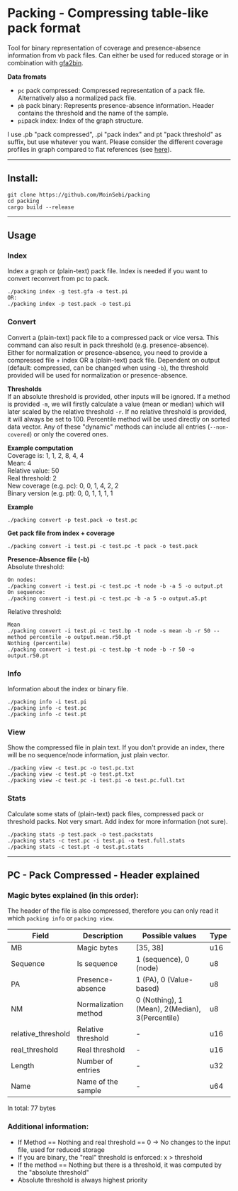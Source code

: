 # Packing - Compressing table-like pack format
Tool for binary representation of coverage and presence-absence information from vb pack files.
Can either be used for reduced storage or in combination with [gfa2bin](https://github.com/MoinSebi/gfa2bin).  

**Data fromats**  
- ```pc``` pack compressed: Compressed representation of a pack file. Alternatively also a normalized pack file.
- ```pb``` pack binary: Represents presence-absence information. Header contains the threshold and the name of the sample.
- ```pi```pack index: Index of the graph structure.  


I use .pb "pack compressed", .pi "pack index" and pt "pack threshold" as suffix, but use whatever you want. Please consider the different coverage profiles in graph compared to flat references (see [here](./images/cov_dis.png)). 



___ 
## Install: 

```
git clone https://github.com/MoinSebi/packing
cd packing
cargo build --release
```
___
## Usage
### Index

Index a graph or (plain-text) pack file. Index is needed if you want to convert reconvert from pc to pack.  

``` 
./packing index -g test.gfa -o test.pi 
OR: 
./packing index -p test.pack -o test.pi 
```

### Convert
Convert a (plain-text) pack file to a compressed pack or vice versa. This command can also result in pack threshold (e.g. presence-absence).  
Either for normalization or presence-absence, you need to provide a compressed file + index OR a (plain-text) pack file. Dependent on output (default: compressed, can be changed when using ```-b```), the threshold provided will be used for normalization or presence-absence. 

**Thresholds**  
If an absolute threshold is provided, other inputs will be ignored. If a method is provided ```-m```, we will firstly calculate a value (mean or median) which will later scaled by the relative threshold ```-r```. If no relative threshold is provided, it will always be set to 100. Percentile method will be used directly on sorted data vector. Any of these "dynamic" methods can include all entries (```--non-covered```) or only the covered ones.

**Example computation**  
Coverage is: 1, 1, 2, 8, 4, 4  
Mean: 4  
Relative value: 50  
Real threshold: 2  
New coverage (e.g. pc): 0, 0, 1, 4, 2, 2  
Binary version (e.g. pt): 0, 0, 1, 1, 1, 1  


**Example** 
```
./packing convert -p test.pack -o test.pc  
```

**Get pack file from index + coverage**
``` 
./packing convert -i test.pi -c test.pc -t pack -o test.pack   
```

**Presence-Absence file (-b)**    
Absolute threshold:
```
On nodes: 
./packing convert -i test.pi -c test.pc -t node -b -a 5 -o output.pt
On sequence:  
./packing convert -i test.pi -c test.pc -b -a 5 -o output.a5.pt
```
Relative threshold:
```
Mean
./packing convert -i test.pi -c test.bp -t node -s mean -b -r 50 --method percentile -o output.mean.r50.pt
Nothing (percentile)
./packing convert -i test.pi -c test.bp -t node -b -r 50 -o output.r50.pt
```




### Info
Information about the index or binary file.
``` 
./packing info -i test.pi 
./packing info -c test.pc
./packing info -c test.pt

```


### View
Show the compressed file in plain text. If you don't provide an index, there will be no sequence/node information, just plain vector. 
``` 
./packing view -c test.pc -o test.pc.txt
./packing view -c test.pt -o test.pt.txt
./packing view -c test.pc -i test.pi -o test.pc.full.txt
```

### Stats
Calculate some stats of (plain-text) pack files, compressed pack or threshold packs. Not very smart. Add index for more information (not sure). 
``` 
./packing stats -p test.pack -o test.packstats
./packing stats -c test.pc -i test.pi -o test.full.stats
./packing stats -c test.pt -o test.pt.stats
```


---

## PC - Pack Compressed - Header explained
### Magic bytes explained (in this order): 
The header of the file is also compressed, therefore you can only read it which ```packing info``` or ```packing view```.

| Field              | Description          | Possible values                                 | Type |
|--------------------|----------------------|-------------------------------------------------|------|
| MB                 | Magic bytes          | [35, 38]                                        | u16  |
| Sequence           | Is sequence          | 1 (sequence), 0 (node)                          | u8   |
| PA                 | Presence-absence     | 1 (PA), 0 (Value-based)                         | u8   |
| NM                 | Normalization method | 0 (Nothing), 1 (Mean), 2(Median), 3(Percentile) | u8   |
| relative_threshold | Relative threshold   | -                                               | u16  |
| real_threshold     | Real threshold       | -                                               | u16  |
| Length             | Number of entries    | -                                               | u32  |
| Name               | Name of the sample   | -                                               | u64  |



In total: 77 bytes

### Additional information:
- If Method == Nothing and real threshold == 0 -> No changes to the input file, used for reduced storage
- If you are binary, the "real" threshold is enforced: x > threshold
- If the method == Nothing but there is a threshold, it was computed by the "absolute threshold"
- Absolute threshold is always highest priority
  



